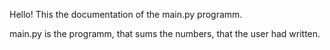 Hello! This the documentation of the main.py programm.

main.py is the programm, that sums the numbers, that the user had written.
